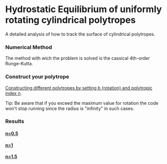 # Hydrostatic Equilibrium of uniformly rotating cylindrical polytropes

A detailed analysis of how to track the surface of cylindrical polytropes.

### Numerical Method

The method with wich the problem is solved is the cassical 4th-order Runge-Kutta.

### Construct your polytrope

[Constructing different polytropes by setting b (rotation) and polytropic index n](https://github.com/asasli/HE_Cyl/blob/master/Hydrostatic%20Equilibrium%20(rotating%20cylindrical%20polytrope).ipynb). 

Tip: Be aware that if you exceed the maximum value for rotation the code won't stop running since the radius is "infinity" in such cases.

### Results

#### [n=0.5](https://github.com/asasli/HE_Cyl/tree/master/n%3D0.5)

#### [n=1](https://github.com/asasli/HE_Cyl/tree/master/n%3D1)

#### [n=1.5](https://github.com/asasli/HE_Cyl/tree/master/n%3D1.5)


